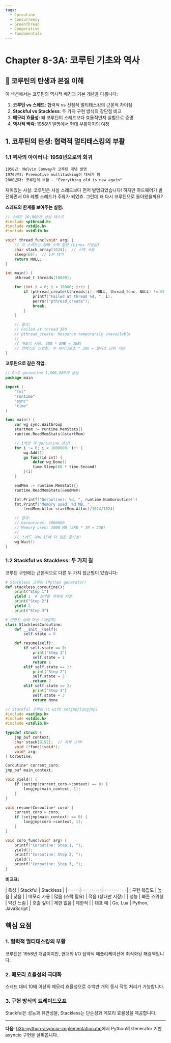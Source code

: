 ```yaml
---
tags:
  - Coroutine
  - Concurrency
  - GreenThread
  - Cooperative
  - Fundamentals
---
```


# Chapter 8-3A: 코루틴 기초와 역사

## 🎯 코루틴의 탄생과 본질 이해

이 섹션에서는 코루틴의 역사적 배경과 기본 개념을 다룹니다:

1. **코루틴 vs 스레드**: 협력적 vs 선점적 멀티태스킹의 근본적 차이점
2. **Stackful vs Stackless**: 두 가지 구현 방식의 장단점 비교
3. **메모리 효율성**: 왜 코루틴이 스레드보다 효율적인지 실험으로 증명
4. **역사적 맥락**: 1958년 발명에서 현대 부활까지의 여정

## 1. 코루틴의 탄생: 협력적 멀티태스킹의 부활

### 1.1 역사의 아이러니: 1958년으로의 회귀

```text
1958년: Melvin Conway가 코루틴 개념 발명
1970년대: Preemptive multitasking이 대세가 됨
2000년대: 코루틴의 부활 - "Everything old is new again"
```

재미있는 사실: 코루틴은 사실 스레드보다 먼저 발명되었습니다! 하지만 하드웨어가 발전하면서 OS 레벨 스레드가 주류가 되었죠. 그런데 왜 다시 코루틴으로 돌아왔을까요?

**스레드의 한계를 보여주는 실험:**

```c
// 스레드 10,000개 생성 테스트
#include <pthread.h>
#include <stdio.h>
#include <stdlib.h>

void* thread_func(void* arg) {
    // 각 스레드는 8MB 스택 할당 (Linux 기본값)
    char stack_array[1024];  // 스택 사용
    sleep(60);  // 1분 대기
    return NULL;
}

int main() {
    pthread_t threads[10000];

    for (int i = 0; i < 10000; i++) {
        if (pthread_create(&threads[i], NULL, thread_func, NULL) != 0) {
            printf("Failed at thread %d, ", i);
            perror("pthread_create");
            break;
        }
    }

    // 결과:
    // Failed at thread 380
    // pthread_create: Resource temporarily unavailable
    //
    // 메모리 사용: 380 * 8MB = 3GB!
    // 컨텍스트 스위칭: 수 마이크로초 * 380 = 밀리초 단위 지연
}
```

**코루틴으로 같은 작업:**

```go
// Go로 goroutine 1,000,000개 생성
package main

import (
    "fmt"
    "runtime"
    "sync"
    "time"
)

func main() {
    var wg sync.WaitGroup
    startMem := runtime.MemStats{}
    runtime.ReadMemStats(&startMem)

    // 1백만 개 goroutine 생성!
    for i := 0; i < 1000000; i++ {
        wg.Add(1)
        go func(id int) {
            defer wg.Done()
            time.Sleep(60 * time.Second)
        }(i)
    }

    endMem := runtime.MemStats{}
    runtime.ReadMemStats(&endMem)

    fmt.Printf("Goroutines: %d, ", runtime.NumGoroutine())
    fmt.Printf("Memory used: %d MB, ",
        (endMem.Alloc-startMem.Alloc)/1024/1024)

    // 결과:
    // Goroutines: 1000000
    // Memory used: 2000 MB (2KB * 1M = 2GB)
    //
    // 스레드 대비 15배 더 많은 동시성!
    wg.Wait()
}
```

### 1.2 Stackful vs Stackless: 두 가지 길

코루틴 구현에는 근본적으로 다른 두 가지 접근법이 있습니다:

```python
# Stackless 코루틴 (Python generator)
def stackless_coroutine():
    print("Step 1")
    yield 1  # 상태를 객체에 저장
    print("Step 2")
    yield 2
    print("Step 3")

# 변환된 상태 머신 (개념적)
class StacklessCoroutine:
    def __init__(self):
        self.state = 0

    def resume(self):
        if self.state == 0:
            print("Step 1")
            self.state = 1
            return 1
        elif self.state == 1:
            print("Step 2")
            self.state = 2
            return 2
        elif self.state == 2:
            print("Step 3")
            self.state = 3
            return None
```

```c
// Stackful 코루틴 (C with setjmp/longjmp)
#include <setjmp.h>
#include <stdio.h>
#include <stdlib.h>

typedef struct {
    jmp_buf context;
    char stack[8192];  // 자체 스택!
    void (*func)(void*);
    void* arg;
} Coroutine;

Coroutine* current_coro;
jmp_buf main_context;

void yield() {
    if (setjmp(current_coro->context) == 0) {
        longjmp(main_context, 1);
    }
}

void resume(Coroutine* coro) {
    current_coro = coro;
    if (setjmp(main_context) == 0) {
        longjmp(coro->context, 1);
    }
}

void coro_func(void* arg) {
    printf("Coroutine: Step 1, ");
    yield();
    printf("Coroutine: Step 2, ");
    yield();
    printf("Coroutine: Step 3, ");
}
```

**비교표:**

| 특성 | Stackful | Stackless |
|------|----------|---------- -|
| 구현 복잡도 | 높음 | 낮음 |
| 메모리 사용 | 많음 (스택 필요) | 적음 (상태만 저장) |
| 성능 | 빠른 스위칭 | 약간 느림 |
| 호출 깊이 | 제한 없음 | 제한적 |
| 대표 예 | Go, Lua | Python, JavaScript |

## 핵심 요점

### 1. 협력적 멀티태스킹의 부활

코루틴은 1958년 개념이지만, 현대의 I/O 집약적 애플리케이션에 최적화된 해결책입니다.

### 2. 메모리 효율성의 극대화

스레드 대비 10배 이상의 메모리 효율성으로 수백만 개의 동시 작업 처리가 가능합니다.

### 3. 구현 방식의 트레이드오프

Stackful은 성능과 유연성을, Stackless는 단순성과 메모리 효율성을 제공합니다.

---

**다음**: [03b-python-asyncio-implementation.md](03b-python-asyncio-implementation.md)에서 Python의 Generator 기반 asyncio 구현을 살펴봅니다.

